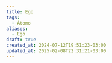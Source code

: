 ```yaml
---
title: Ego
tags:
  - Átomo
aliases:
  - Ego
draft: true
created_at: 2024-07-12T19:51:23-03:00
updated_at: 2025-02-08T22:31:21-03:00
---
```

